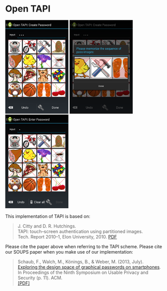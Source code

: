 # Open TAPI

[![Screenshot: Open TAPI: Create Password](/Screenshots/small/opentapi_create.png?raw=true "Open TAPI: Create Password")](/Screenshots/opentapi_create.png) 
[![Screenshot: Open TAPI: Memorize Pass-Images](/Screenshots/small/opentapi_memorize.png?raw=true "Open TAPI: Memorize Pass-Images")](/Screenshots/opentapi_memorize.png) 
[![Screenshot: Open TAPI: Enter Password](/Screenshots/small/opentapi_login.png?raw=true "Open TAPI: Enter Password")](/Screenshots/opentapi_login.png) 


This implementation of TAPI is based on:

>  J. Citty and D. R. Hutchings.<br> 
>  TAPI: touch–screen authentication using partitioned images.<br>
>  Tech. Report 2010–1, Elon University, 2010.
[PDF](http://facstaff.elon.edu/dhutchings/papers/citty2010tapi.pdf)

Please cite the paper above when referring to the TAPI scheme. Please cite our SOUPS paper when you make use of our implementation:

>  Schaub, F., Walch, M., Könings, B., & Weber, M. (2013, July).<br>
>  [Exploring the design space of graphical passwords on smartphones](http://dl.acm.org/citation.cfm?id=2501615).<br>
>  In Proceedings of the Ninth Symposium on Usable Privacy and Security (p. 11). ACM.<br>
>  [[PDF]](http://cups.cs.cmu.edu/soups/2013/proceedings/a11_Schaub.pdf)
